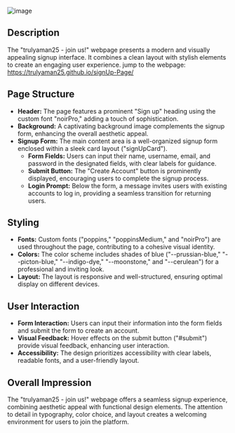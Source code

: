 ![image](https://github.com/trulyaman25/signUp-Page/assets/158470743/cba5537d-6964-4e24-b1c9-537ec55d8e59)
## Description
The "trulyaman25 - join us!" webpage presents a modern and visually appealing signup interface. It combines a clean layout with stylish elements to create an engaging user experience. jump to the webpage: https://trulyaman25.github.io/signUp-Page/

## Page Structure
- **Header:** The page features a prominent "Sign up" heading using the custom font "noirPro," adding a touch of sophistication.
- **Background:** A captivating background image complements the signup form, enhancing the overall aesthetic appeal.
- **Signup Form:** The main content area is a well-organized signup form enclosed within a sleek card layout ("signUpCard").
  - **Form Fields:** Users can input their name, username, email, and password in the designated fields, with clear labels for guidance.
  - **Submit Button:** The "Create Account" button is prominently displayed, encouraging users to complete the signup process.
  - **Login Prompt:** Below the form, a message invites users with existing accounts to log in, providing a seamless transition for returning users.

## Styling
- **Fonts:** Custom fonts ("poppins," "poppinsMedium," and "noirPro") are used throughout the page, contributing to a cohesive visual identity.
- **Colors:** The color scheme includes shades of blue ("--prussian-blue," "--picton-blue," "--indigo-dye," "--moonstone," and "--cerulean") for a professional and inviting look.
- **Layout:** The layout is responsive and well-structured, ensuring optimal display on different devices.

## User Interaction
- **Form Interaction:** Users can input their information into the form fields and submit the form to create an account.
- **Visual Feedback:** Hover effects on the submit button ("#submit") provide visual feedback, enhancing user interaction.
- **Accessibility:** The design prioritizes accessibility with clear labels, readable fonts, and a user-friendly layout.

## Overall Impression
The "trulyaman25 - join us!" webpage offers a seamless signup experience, combining aesthetic appeal with functional design elements. The attention to detail in typography, color choice, and layout creates a welcoming environment for users to join the platform.
